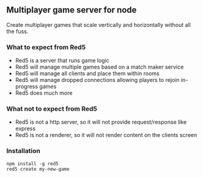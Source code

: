 ## Multiplayer game server for node

Create multiplayer games that scale vertically and horizontally without all the fuss.

### What to expect from Red5

* Red5 is a server that runs game logic
* Red5 will manage multiple games based on a match maker service
* Red5 will manage all clients and place them within rooms
* Red5 will manage dropped connections allowing players to rejoin in-progress games
* Red5 does much more

### What not to expect from Red5

* Red5 is not a http server, so it will not provide request/response like express
* Red5 is not a renderer, so it will not render content on the clients screen

### Installation

```
npm install -g red5
red5 create my-new-game
```